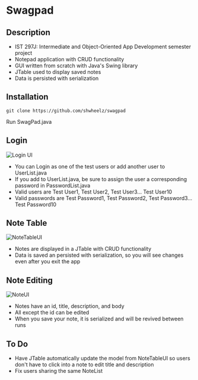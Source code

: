 # Swagpad

Description
--------------
* IST 297J: Intermediate and Object-Oriented App Development semester project
* Notepad application with CRUD functionality
* GUI written from scratch with Java's Swing library
* JTable used to display saved notes
* Data is persisted with serialization

Installation
--------------
````
git clone https://github.com/shwheelz/swagpad
````
Run SwagPad.java 

Login
--------------
<img src="http://i.imgur.com/ujSaPGh.png" alt="Login UI" >

* You can Login as one of the test users or add another user to UserList.java
* If you add to UserList.java, be sure to assign the user a corresponding password in PasswordList.java
* Valid users are Test User1, Test User2, Test User3... Test User10
* Valid passwords are Test Password1, Test Password2, Test Password3... Test Password10


Note Table
--------------
<img src="http://i.imgur.com/eg6aGOr.png" alt="NoteTableUI" >

* Notes are displayed in a JTable with CRUD functionality
* Data is saved an persisted with serialization, so you will see changes even after you exit the app


Note Editing
--------------
<img src="http://i.imgur.com/7ZcLUL9.png" alt="NoteUI" >

* Notes have an id, title, description, and body
* All except the id can be edited
* When you save your note, it is serialized and will be revived between runs

To Do
--------------
* Have JTable automatically update the model from NoteTableUI so users don't have to click into a note to edit title and description
* Fix users sharing the same NoteList
